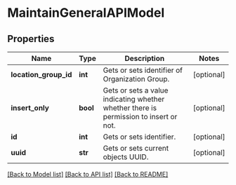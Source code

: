 # MaintainGeneralAPIModel

## Properties
Name | Type | Description | Notes
------------ | ------------- | ------------- | -------------
**location_group_id** | **int** | Gets or sets identifier of Organization Group. | [optional] 
**insert_only** | **bool** | Gets or sets a value indicating whether whether there is permission to insert or not. | [optional] 
**id** | **int** | Gets or sets identifier. | [optional] 
**uuid** | **str** | Gets or sets current objects UUID. | [optional] 

[[Back to Model list]](../README.md#documentation-for-models) [[Back to API list]](../README.md#documentation-for-api-endpoints) [[Back to README]](../README.md)


